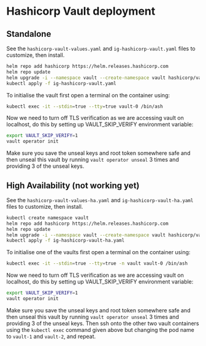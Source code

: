 # Hashicorp Vault deployment

## Standalone

See the `hashicorp-vault-values.yaml` and `ig-hashicorp-vault.yaml` files to customize, then install.

```bash
helm repo add hashicorp https://helm.releases.hashicorp.com
helm repo update
helm upgrade -i --namespace vault --create-namespace vault hashicorp/vault --values hashicorp-vault-values.yaml
kubectl apply -f ig-hashicorp-vault.yaml
```

To initialise the vault first open a terminal on the container using:

```bash
kubectl exec -it --stdin=true --tty=true vault-0 /bin/ash
```

Now we need to turn off TLS verification as we are accessing vault on localhost, do this by setting up VAULT_SKIP_VERIFY environment variable:

```bash
export VAULT_SKIP_VERIFY=1
vault operator init
```

Make sure you save the unseal keys and root token somewhere safe and then unseal this vault by running `vault operator unseal` 3 times and providing 3 of the unseal keys.

## High Availability (not working yet)

See the `hashicorp-vault-values-ha.yaml` and `ig-hashicorp-vault-ha.yaml` files to customize, then install.

```bash
kubectl create namespace vault
helm repo add hashicorp https://helm.releases.hashicorp.com
helm repo update
helm upgrade -i --namespace vault --create-namespace vault hashicorp/vault --values hashicorp-vault-values-ha.yaml
kubectl apply -f ig-hashicorp-vault-ha.yaml
```

To initialise one of the vaults first open a terminal on the container using:

```bash
kubectl exec -it --stdin=true --tty=true -n vault vault-0 /bin/ash
```

Now we need to turn off TLS verification as we are accessing vault on localhost, do this by setting up VAULT_SKIP_VERIFY environment variable:

```bash
export VAULT_SKIP_VERIFY=1
vault operator init
```

Make sure you save the unseal keys and root token somewhere safe and then unseal this vault by running `vault operator unseal` 3 times and providing 3 of the unseal keys. Then ssh onto the other two vault containers using the `kubectl exec` command given above but changing the pod name to `vault-1` and `vault-2`, and repeat.
